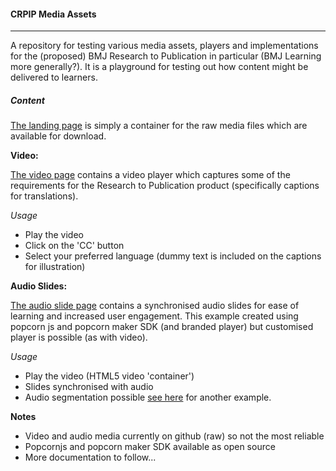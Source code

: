 #### CRPIP Media Assets
-------------
A repository for testing various media assets, players and implementations for the (proposed) BMJ Research to Publication in particular (BMJ Learning more generally?). It is a playground for testing out how content might be delivered to learners.

##### Content

[The landing page](http://moconnor-bmj.github.io/CRPIP-Media-Assets/)  is simply a container for the raw media files which are available for download.

**Video:**

[The video page](http://moconnor-bmj.github.io/CRPIP-Media-Assets/video.html)  contains a video player which captures some of the requirements for the Research to Publication product (specifically captions for translations). 

*Usage*
- Play the video
- Click on the 'CC' button
- Select your preferred language (dummy text is included on the captions for illustration)

**Audio Slides:**

[The audio slide page](http://moconnor-bmj.github.io/CRPIP-Media-Assets/slide-1.html)  contains a synchronised audio slides for ease of learning and increased user engagement. This example created using popcorn js and popcorn maker SDK (and branded player) but customised player is possible (as with video).

*Usage*
- Play the video (HTML5 video 'container')
- Slides synchronised with audio
- Audio segmentation possible [see here](http://moconnor-bmj.github.io/CRPIP-Media-Assets/slide-2.html) for another example.


**Notes**
- Video and audio media currently on github (raw) so not the most reliable
- Popcornjs and popcorn maker SDK available as open source
- More documentation to follow...
